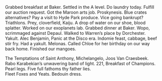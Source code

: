 Grabbed breakfast at Baker. Settled in the A level. Do laundry today. Fulfill our auction request. Got the Maroon arts job. Proskynesis. Blue crates alternatives? Pay a visit to Hyde Park produce. Vice going bankrupt? Triathlons. Prey, cloverfield, Kaiju. A drop of water on our shoe, blood splatter. Worked on our exoplanets lab. Grabbed dinner at Baker. Wopo, scrimmaged against Depaul. Walked to Warren’s place by Dorchester. Yakult. Alec Benjamin, Panic at the Disco era. Indomie feast, cabbage, beef stir fry. Had a yakult. Melonas. Called Chloe for her birthday on our way back home. Finished our mangoes. 

The Temptations of Saint Anthony, Michelangelo, Joos Van Craesbeek.  
Rabo Karabekian’s unwavering band of light. 221, Breakfast of Champions.  
Pearl legs. Five full fathoms thy father lies.  
Fleet Foxes and Yeats. Bedouin dress.
